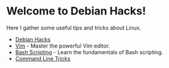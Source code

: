 # Welcome to Debian Hacks!

Here I gather some useful tips and tricks about Linux.

* [Debian Hacks](/debian-hacks/README.md)
* [Vim](/vim/vim-intro.md) - Master the powerful Vim editor.
* [Bash Scripting](/bash-scrpting/bash-tutorial.md) - Learn the fundamentals of Bash scripting.
* [Command Line Tricks](/commandline-tricks/commandline-tricks.md)
